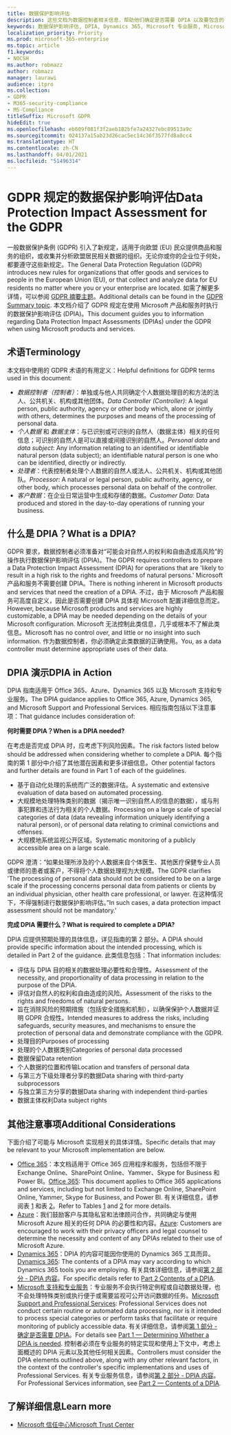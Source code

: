 ```yaml
---
title: 数据保护影响评估
description: 这些文档为数据控制者相关信息，帮助他们确定是否需要 DPIA 以及要包含的详细信息。
keywords: 数据保护影响评估, DPIA, Dynamics 365, Microsoft 专业服务, Microsoft 365, Microsoft 365 文档, GDPR
localization_priority: Priority
ms.prod: microsoft-365-enterprise
ms.topic: article
f1.keywords:
- NOCSH
ms.author: robmazz
author: robmazz
manager: laurawi
audience: itpro
ms.collection:
- GDPR
- M365-security-compliance
- MS-Compliance
titleSuffix: Microsoft GDPR
hideEdit: true
ms.openlocfilehash: eb609f081f3f2aeb182bfe7a24327ebc89513a9c
ms.sourcegitcommit: 024137a15ab23d26cac5ec14c36f3577fd8a0cc4
ms.translationtype: HT
ms.contentlocale: zh-CN
ms.lasthandoff: 04/01/2021
ms.locfileid: "51496314"
---
```

# <a name="data-protection-impact-assessment-for-the-gdpr"></a><span data-ttu-id="1b659-104">GDPR 规定的数据保护影响评估</span><span class="sxs-lookup"><span data-stu-id="1b659-104">Data Protection Impact Assessment for the GDPR</span></span>

<span data-ttu-id="1b659-105">一般数据保护条例 (GDPR) 引入了新规定，适用于向欧盟 (EU) 民众提供商品和服务的组织，或收集并分析欧盟居民相关数据的组织。无论你或你的企业位于何处，都要遵守这些新规定。</span><span class="sxs-lookup"><span data-stu-id="1b659-105">The General Data Protection Regulation (GDPR) introduces new rules for organizations that offer goods and services to people in the European Union (EU), or that collect and analyze data for EU residents no matter where you or your enterprise are located.</span></span> <span data-ttu-id="1b659-106">如需了解更多详情，可以参阅 [GDPR 摘要主题](gdpr.md)。</span><span class="sxs-lookup"><span data-stu-id="1b659-106">Additional details can be found in the [GDPR Summary topic](gdpr.md).</span></span> <span data-ttu-id="1b659-107">本文档介绍了 GDPR 规定在使用 Microsoft 产品和服务时执行的数据保护影响评估 (DPIA)。</span><span class="sxs-lookup"><span data-stu-id="1b659-107">This document guides you to information regarding Data Protection Impact Assessments (DPIAs) under the GDPR when using Microsoft products and services.</span></span>

## <a name="terminology"></a><span data-ttu-id="1b659-108">术语</span><span class="sxs-lookup"><span data-stu-id="1b659-108">Terminology</span></span>

<span data-ttu-id="1b659-109">本文档中使用的 GDPR 术语的有用定义：</span><span class="sxs-lookup"><span data-stu-id="1b659-109">Helpful definitions for GDPR terms used in this document:</span></span>

- <span data-ttu-id="1b659-110">*数据控制者（控制者）*：单独或与他人共同确定个人数据处理目的和方法的法人、公共机关、机构或其他团体。</span><span class="sxs-lookup"><span data-stu-id="1b659-110">*Data Controller (Controller)*: A legal person, public authority, agency or other body which, alone or jointly with others, determines the purposes and means of the processing of personal data.</span></span>  
- <span data-ttu-id="1b659-111">*个人数据* 和 *数据主体*：与已识别或可识别的自然人（数据主体）相关的任何信息；可识别的自然人是可以直接或间接识别的自然人。</span><span class="sxs-lookup"><span data-stu-id="1b659-111">*Personal data* and *data subject*: Any information relating to an identified or identifiable natural person (data subject); an identifiable natural person is one who can be identified, directly or indirectly.</span></span>  
- <span data-ttu-id="1b659-112">*处理者*：代表控制者处理个人数据的自然人或法人、公共机关、机构或其他团队。</span><span class="sxs-lookup"><span data-stu-id="1b659-112">*Processor*: A natural or legal person, public authority, agency, or other body, which processes personal data on behalf of the controller.</span></span>  
- <span data-ttu-id="1b659-113">*客户数据*：在企业日常运营中生成和存储的数据。</span><span class="sxs-lookup"><span data-stu-id="1b659-113">*Customer Data*: Data produced and stored in the day-to-day operations of running your business.</span></span>

## <a name="what-is-a-dpia"></a><span data-ttu-id="1b659-114">什么是 DPIA？</span><span class="sxs-lookup"><span data-stu-id="1b659-114">What is a DPIA?</span></span>

<span data-ttu-id="1b659-115">GDPR 要求，数据控制者必须准备对“可能会对自然人的权利和自由造成高风险”的操作执行数据保护影响评估 (DPIA)。</span><span class="sxs-lookup"><span data-stu-id="1b659-115">The GDPR requires controllers to prepare a Data Protection Impact Assessment (DPIA) for operations that are 'likely to result in a high risk to the rights and freedoms of natural persons.'</span></span> <span data-ttu-id="1b659-116">Microsoft 产品和服务不需要创建 DPIA。</span><span class="sxs-lookup"><span data-stu-id="1b659-116">There is nothing inherent in Microsoft products and services that need the creation of a DPIA.</span></span> <span data-ttu-id="1b659-117">不过，由于 Microsoft 产品和服务可高度自定义，因此是否需要创建 DPIA 具体视 Microsoft 配置详细信息而定。</span><span class="sxs-lookup"><span data-stu-id="1b659-117">However, because Microsoft products and services are highly customizable, a DPIA may be needed depending on the details of your Microsoft configuration.</span></span> <span data-ttu-id="1b659-118">Microsoft 无法控制此类信息，几乎或根本不了解此类信息。</span><span class="sxs-lookup"><span data-stu-id="1b659-118">Microsoft has no control over, and little or no insight into such information.</span></span> <span data-ttu-id="1b659-119">作为数据控制者，你必须确定此类数据的正确使用。</span><span class="sxs-lookup"><span data-stu-id="1b659-119">You, as a data controller must determine appropriate uses of their data.</span></span>

## <a name="dpia-in-action"></a><span data-ttu-id="1b659-120">DPIA 演示</span><span class="sxs-lookup"><span data-stu-id="1b659-120">DPIA in Action</span></span>

<span data-ttu-id="1b659-121">DPIA 指南适用于 Office 365、Azure、Dynamics 365 以及 Microsoft 支持和专业服务。</span><span class="sxs-lookup"><span data-stu-id="1b659-121">The DPIA guidance applies to Office 365, Azure, Dynamics 365, and Microsoft Support and Professional Services.</span></span> <span data-ttu-id="1b659-122">相应指南包括以下注意事项：</span><span class="sxs-lookup"><span data-stu-id="1b659-122">That guidance includes consideration of:</span></span>

<span data-ttu-id="1b659-123">**何时需要 DPIA？**</span><span class="sxs-lookup"><span data-stu-id="1b659-123">**When is a DPIA needed?**</span></span>

<span data-ttu-id="1b659-124">在考虑是否完成 DPIA 时，应考虑下列风险因素。</span><span class="sxs-lookup"><span data-stu-id="1b659-124">The risk factors listed below should be addressed when considering whether to complete a DPIA.</span></span> <span data-ttu-id="1b659-125">每个指南的第 1 部分中介绍了其他潜在因素和更多详细信息。</span><span class="sxs-lookup"><span data-stu-id="1b659-125">Other potential factors and further details are found in Part 1 of each of the guidelines.</span></span>  

- <span data-ttu-id="1b659-126">基于自动化处理的系统而广泛的数据评估。</span><span class="sxs-lookup"><span data-stu-id="1b659-126">A systematic and extensive evaluation of data based on automated processing.</span></span>  
- <span data-ttu-id="1b659-127">大规模地处理特殊类别的数据（揭示唯一识别自然人的信息的数据），或与刑事犯罪和违法行为相关的个人数据。</span><span class="sxs-lookup"><span data-stu-id="1b659-127">Processing on a large scale of special categories of data (data revealing information uniquely identifying a natural person), or of personal data relating to criminal convictions and offenses.</span></span>
- <span data-ttu-id="1b659-128">大规模地系统监视公开区域。</span><span class="sxs-lookup"><span data-stu-id="1b659-128">Systematic monitoring of a publicly accessible area on a large scale.</span></span>

<span data-ttu-id="1b659-129">GDPR 澄清：“如果处理所涉及的个人数据来自个体医生、其他医疗保健专业人员或律师的患者或客户，不得将个人数据处理视为大规模。</span><span class="sxs-lookup"><span data-stu-id="1b659-129">The GDPR clarifies 'The processing of personal data should not be considered to be on a large scale if the processing concerns personal data from patients or clients by an individual physician, other health care professional, or lawyer.</span></span> <span data-ttu-id="1b659-130">在这种情况下，不得强制进行数据保护影响评估。”</span><span class="sxs-lookup"><span data-stu-id="1b659-130">In such cases, a data protection impact assessment should not be mandatory.'</span></span>

<span data-ttu-id="1b659-131">**完成 DPIA 需要什么？**</span><span class="sxs-lookup"><span data-stu-id="1b659-131">**What is required to complete a DPIA?**</span></span>

<span data-ttu-id="1b659-132">DPIA 应提供预期处理的具体信息，详见指南的第 2 部分。</span><span class="sxs-lookup"><span data-stu-id="1b659-132">A DPIA should provide specific information about the intended processing, which is detailed in Part 2 of the guidance.</span></span> <span data-ttu-id="1b659-133">此类信息包括：</span><span class="sxs-lookup"><span data-stu-id="1b659-133">That information includes:</span></span>

- <span data-ttu-id="1b659-134">评估与 DPIA 目的相关的数据处理必要性和合理性。</span><span class="sxs-lookup"><span data-stu-id="1b659-134">Assessment of the necessity, and proportionality of data processing in relation to the purpose of the DPIA.</span></span>  
- <span data-ttu-id="1b659-135">评估对自然人的权利和自由造成的风险。</span><span class="sxs-lookup"><span data-stu-id="1b659-135">Assessment of the risks to the rights and freedoms of natural persons.</span></span>
- <span data-ttu-id="1b659-136">旨在消除风险的预期措施（包括安全措施和机制），以确保保护个人数据并证明 GDPR 合规性。</span><span class="sxs-lookup"><span data-stu-id="1b659-136">Intended measures to address the risks, including safeguards, security measures, and mechanisms to ensure the protection of personal data and demonstrate compliance with the GDPR.</span></span>
- <span data-ttu-id="1b659-137">处理目的</span><span class="sxs-lookup"><span data-stu-id="1b659-137">Purposes of processing</span></span>  
- <span data-ttu-id="1b659-138">处理的个人数据类别</span><span class="sxs-lookup"><span data-stu-id="1b659-138">Categories of personal data processed</span></span>  
- <span data-ttu-id="1b659-139">数据保留</span><span class="sxs-lookup"><span data-stu-id="1b659-139">Data retention</span></span>  
- <span data-ttu-id="1b659-140">个人数据的位置和传输</span><span class="sxs-lookup"><span data-stu-id="1b659-140">Location and transfers of personal data</span></span>  
- <span data-ttu-id="1b659-141">与第三方下级处理者分享的数据</span><span class="sxs-lookup"><span data-stu-id="1b659-141">Data sharing with third-party subprocessors</span></span>  
- <span data-ttu-id="1b659-142">与独立第三方分享的数据</span><span class="sxs-lookup"><span data-stu-id="1b659-142">Data sharing with independent third-parties</span></span>  
- <span data-ttu-id="1b659-143">数据主体权利</span><span class="sxs-lookup"><span data-stu-id="1b659-143">Data subject rights</span></span>

## <a name="additional-considerations"></a><span data-ttu-id="1b659-144">其他注意事项</span><span class="sxs-lookup"><span data-stu-id="1b659-144">Additional Considerations</span></span>

<span data-ttu-id="1b659-145">下面介绍了可能与 Microsoft 实现相关的具体详情。</span><span class="sxs-lookup"><span data-stu-id="1b659-145">Specific details that may be relevant to your Microsoft implementation are below.</span></span>

- <span data-ttu-id="1b659-146">[Office 365](gdpr-dpia-office365.md)：本文档适用于 Office 365 应用程序和服务，包括但不限于 Exchange Online、SharePoint Online、Yammer、Skype for Business 和 Power BI。</span><span class="sxs-lookup"><span data-stu-id="1b659-146">[Office 365](gdpr-dpia-office365.md): This document applies to Office 365 applications and services, including but not limited to Exchange Online, SharePoint Online, Yammer, Skype for Business, and Power BI.</span></span> <span data-ttu-id="1b659-147">有关详细信息，请参阅表 [1](/microsoft-365/compliance/gdpr-dpia-office365#part-1--determining-whether-a-dpia-is-needed) 和表 [2](/microsoft-365/compliance/gdpr-dpia-office365#part-2--contents-of-a-dpia)。</span><span class="sxs-lookup"><span data-stu-id="1b659-147">Refer to Tables [1](/microsoft-365/compliance/gdpr-dpia-office365#part-1--determining-whether-a-dpia-is-needed) and [2](/microsoft-365/compliance/gdpr-dpia-office365#part-2--contents-of-a-dpia) for more details.</span></span>  
- <span data-ttu-id="1b659-148">[Azure](gdpr-dpia-azure.md)：我们鼓励客户与其隐私官和法律顾问合作，共同确定与使用 Microsoft Azure 相关的任何 DPIA 的必要性和内容。</span><span class="sxs-lookup"><span data-stu-id="1b659-148">[Azure](gdpr-dpia-azure.md): Customers are encouraged to work with their privacy officers and legal counsel to determine the necessity and content of any DPIAs related to their use of Microsoft Azure.</span></span>  
- <span data-ttu-id="1b659-149">[Dynamics 365](gdpr-dpia-dynamics.md)：DPIA 的内容可能因你使用的 Dynamics 365 工具而异。</span><span class="sxs-lookup"><span data-stu-id="1b659-149">[Dynamics 365](gdpr-dpia-dynamics.md): The contents of a DPIA may vary according to which Dynamics 365 tools you are employing.</span></span> <span data-ttu-id="1b659-150">有关具体详细信息，请参阅[第 2 部分 - DPIA 内容](/microsoft-365/compliance/gdpr-dpia-dynamics#part-2--contents-of-a-dpia)。</span><span class="sxs-lookup"><span data-stu-id="1b659-150">For specific details refer to [Part 2 Contents of a DPIA](/microsoft-365/compliance/gdpr-dpia-dynamics#part-2--contents-of-a-dpia).</span></span>
- <span data-ttu-id="1b659-151">[Microsoft 支持和专业服务](gdpr-dpia-prof-services.md)：专业服务不会执行特定例程或自动数据处理，也不会处理特殊类别或执行便于或需要监视可公开访问数据的任务。</span><span class="sxs-lookup"><span data-stu-id="1b659-151">[Microsoft Support and Professional Services](gdpr-dpia-prof-services.md): Professional Services does not conduct certain routine or automated data processing, nor is it intended to process special categories or perform tasks that facilitate or require monitoring of publicly accessible data.</span></span> <span data-ttu-id="1b659-152">有关详细信息，请参阅[第 1 部分 - 确定是否需要 DPIA](/microsoft-365/compliance/gdpr-dpia-prof-services#part-1--determining-whether-a-dpia-is-needed)。</span><span class="sxs-lookup"><span data-stu-id="1b659-152">For details see [Part 1 — Determining Whether a DPIA is needed](/microsoft-365/compliance/gdpr-dpia-prof-services#part-1--determining-whether-a-dpia-is-needed).</span></span> <span data-ttu-id="1b659-153">控制者必须在专业服务的特定实现和使用上下文中，考虑上面概述的 DPIA 元素以及其他任何相关因素。</span><span class="sxs-lookup"><span data-stu-id="1b659-153">Controllers must consider the DPIA elements outlined above, along with any other relevant factors, in the context of the controller's specific implementations and uses of Professional Services.</span></span> <span data-ttu-id="1b659-154">有关专业服务信息，请参阅[第 2 部分 - DPIA 内容](/microsoft-365/compliance/gdpr-dpia-prof-services#part-2--contents-of-a-dpia)。</span><span class="sxs-lookup"><span data-stu-id="1b659-154">For Professional Services information, see [Part 2 — Contents of a DPIA](/microsoft-365/compliance/gdpr-dpia-prof-services#part-2--contents-of-a-dpia).</span></span>

## <a name="learn-more"></a><span data-ttu-id="1b659-155">了解详细信息</span><span class="sxs-lookup"><span data-stu-id="1b659-155">Learn more</span></span>

- [<span data-ttu-id="1b659-156">Microsoft 信任中心</span><span class="sxs-lookup"><span data-stu-id="1b659-156">Microsoft Trust Center</span></span>](https://www.microsoft.com/trust-center/privacy/gdpr-overview)
